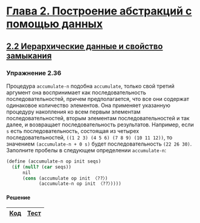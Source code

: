 # [Глава 2. Построение абстракций с помощью данных](index.md#Глава-2-Построение-абстракций-с-помощью-данных)
## [2.2 Иерархические данные и свойство замыкания](index.md#22-Иерархические-данные-и-свойство-замыкания)

### Упражнение 2.36
Процедура `accumulate-n` подобна `accumulate`, только свой третий аргумент она
воспринимает как последовательность последовательностей, причем предполагается,
что все они содержат одинаковое количество элементов. Она применяет указанную
процедуру накопления ко всем первым элементам последовательностей, вторым
элементам последовательностей и так далее, и возвращает последовательность
результатов. Например, если `s` есть последовательность, состоящая из четырех
последовательностей, `((1 2 3) (4 5 6) (7 8 9) (10 11 12))`, то значением
`(accumulate-n + 0 s)` будет последовательность `(22 26 30)`. Заполните пробелы
в следующем определении `accumulate-n`:

```scheme
(define (accumulate-n op init seqs)
  (if (null? (car seqs))
      nil
      (cons (accumulate op init 〈??〉)
            (accumulate-n op init 〈??〉))))
```

#### Решение
[Код](../../src/chapter02/exercise_2_36.rkt) | [Тест](../../test/chapter02/test_exercise_2_36.rkt)
--- | ---
